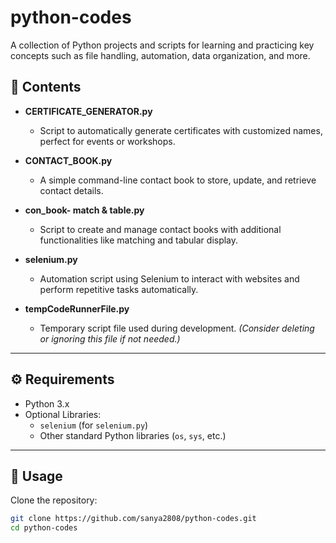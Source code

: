 # python-codes

A collection of Python projects and scripts for learning and practicing key concepts such as file handling, automation, data organization, and more.

## 📂 Contents

- **CERTIFICATE_GENERATOR.py**
  - Script to automatically generate certificates with customized names, perfect for events or workshops.

- **CONTACT_BOOK.py**
  - A simple command-line contact book to store, update, and retrieve contact details.

- **con_book- match & table.py**
  - Script to create and manage contact books with additional functionalities like matching and tabular display.

- **selenium.py**
  - Automation script using Selenium to interact with websites and perform repetitive tasks automatically.

- **tempCodeRunnerFile.py**
  - Temporary script file used during development. *(Consider deleting or ignoring this file if not needed.)*

---

## ⚙️ Requirements

- Python 3.x
- Optional Libraries:
  - `selenium` (for `selenium.py`)
  - Other standard Python libraries (`os`, `sys`, etc.)

---

## 🚀 Usage

Clone the repository:

```bash
git clone https://github.com/sanya2808/python-codes.git
cd python-codes
